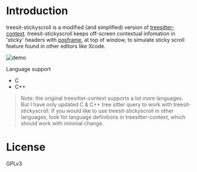 # Introduction

treesit-stickyscroll is a modified (and simplified) version of [treesitter-context](https://github.com/zbelial/treesitter-context.el). treesit-stickyscroll keeps off-screen contextual infomation in 'sticky' headers with [posframe](https://github.com/tumashu/posframe), at top of window, to simulate sticky scroll feature found in other editors like Xcode.

![demo](./sticky.gif)
  
Language support

  - C
  - C++

> Note: the original treesitter-context supports a lot more languages. But I have only updated C & C++ tree sitter query to work with treesit-stickyscroll. If you would like to use treesit-stickyscroll in other languages, look for language definitions in treesitter-context, which should work with minimal change. 

# License
  GPLv3
